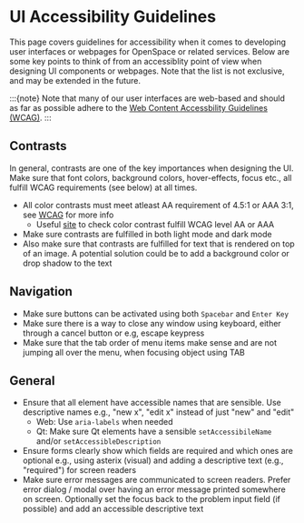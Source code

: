 # UI Accessibility Guidelines

This page covers guidelines for accessibility when it comes to developing user interfaces or webpages for OpenSpace or related services. Below are some key points to think of from an accessiblity point of view when designing UI components or webpages. Note that the list is not exclusive, and may be extended in the future.

:::{note}
Note that many of our user interfaces are web-based and should as far as possible adhere to the [Web Content Accessbility Guidelines (WCAG)](https://www.w3.org/TR/WCAG21/).
:::


## Contrasts
In general, contrasts are one of the key importances when designing the UI. Make sure that font colors, background colors, hover-effects, focus etc., all fulfill WCAG requirements (see below) at all times.

  - All color contrasts must meet atleast AA requirement of 4.5:1 or AAA 3:1, see [WCAG](https://www.w3.org/TR/UNDERSTANDING-WCAG20/visual-audio-contrast-contrast.html) for more info
    - Useful [site](https://contrast-grid.eightshapes.com/) to check color contrast fulfill WCAG level AA or AAA
  - Make sure contrasts are fulfilled in both light mode and dark mode
  - Also make sure that contrasts are fulfilled for text that is rendered on top of an image. A potential solution could be to add a background color or drop shadow to the text

## Navigation
  - Make sure buttons can be activated using both `Spacebar` and `Enter Key`
  - Make sure there is a way to close any window using keyboard, either through a cancel button or e.g, escape keypress
  - Make sure that the tab order of menu items make sense and are not jumping all over the menu, when focusing object using TAB

## General
  - Ensure that all element have accessible names that are sensible. Use descriptive names e.g., "new x", "edit x" instead of just "new" and "edit"
    - Web: Use `aria-labels` when needed
    - Qt: Make sure Qt elements have a sensible `setAccessibileName` and/or `setAccessibleDescription`
  - Ensure forms clearly show which fields are required and which ones are optional e.g., using asterix (visual) and adding a descriptive text (e.g., "required") for screen readers
  - Make sure error messages are communicated to screen readers. Prefer error dialog / modal over having an error message printed somewhere on screen. Optionally set the focus back to the   problem input field (if possible) and add an accessible descriptive text
